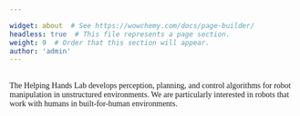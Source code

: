 ```yaml
---

widget: about  # See https://wowchemy.com/docs/page-builder/
headless: true  # This file represents a page section.
weight: 9  # Order that this section will appear.
author: 'admin'
---
```


<br>
<span style="font-family:serif; ">
The Helping Hands Lab develops perception, planning, and control algorithms for robot manipulation in unstructured environments. We are particularly interested in robots that work with humans in built-for-human environments.
</span>
